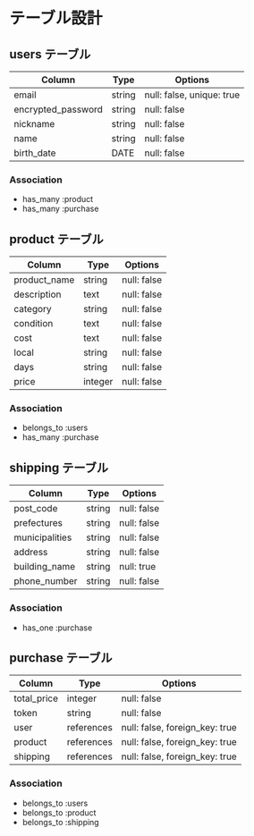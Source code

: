 # テーブル設計

## users テーブル

| Column             | Type   | Options                   |
| ------------------ | ------ | ------------------------- |
| email              | string | null: false, unique: true |
| encrypted_password | string | null: false               |
| nickname           | string | null: false               |
| name               | string | null: false               |
| birth_date         | DATE   | null: false               |

### Association

- has_many :product
- has_many :purchase

## product テーブル

| Column       | Type       | Options         |
| ------------ | ---------- | --------------- |
| product_name | string     | null: false     |
| description  | text       | null: false     |
| category     | string     | null: false     |
| condition    | text       | null: false     |
| cost         | text       | null: false     |
| local        | string     | null: false     |
| days         | string     | null: false     |
| price        | integer    | null: false     |

### Association

- belongs_to :users
- has_many :purchase

## shipping テーブル

| Column         | Type       | Options         |
| -------------- | ---------- | --------------- |
| post_code      | string     | null: false     |
| prefectures    | string     | null: false     |
| municipalities | string     | null: false     |
| address        | string     | null: false     |
| building_name  | string     | null: true      |
| phone_number   | string     | null: false     |

### Association

- has_one :purchase

## purchase テーブル

| Column      | Type       | Options                        |
| ----------- | ---------- | ------------------------------ |
| total_price | integer    | null: false                    |
| token       | string     | null: false                    |
| user        | references | null: false, foreign_key: true |
| product     | references | null: false, foreign_key: true |
| shipping    | references | null: false, foreign_key: true |

### Association

- belongs_to :users
- belongs_to :product
- belongs_to :shipping
